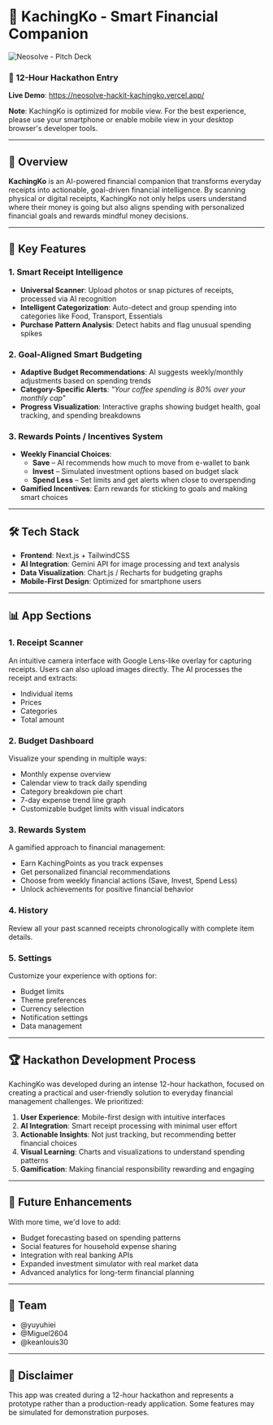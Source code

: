 # 💸 KachingKo - Smart Financial Companion

![Neosolve - Pitch Deck](https://github.com/user-attachments/assets/31fa99ee-1d8b-4311-af86-5c32cd5c6635)

### 🚀 12-Hour Hackathon Entry

**Live Demo**: https://neosolve-hackit-kachingko.vercel.app/

**Note**: KachingKo is optimized for mobile view. For the best experience, please use your smartphone or enable mobile view in your desktop browser's developer tools.

---

## 📱 Overview

**KachingKo** is an AI-powered financial companion that transforms everyday receipts into actionable, goal-driven financial intelligence. By scanning physical or digital receipts, KachingKo not only helps users understand where their money is going but also aligns spending with personalized financial goals and rewards mindful money decisions.

---

## 🌟 Key Features

### 1. Smart Receipt Intelligence
- **Universal Scanner**: Upload photos or snap pictures of receipts, processed via AI recognition  
- **Intelligent Categorization**: Auto-detect and group spending into categories like Food, Transport, Essentials  
- **Purchase Pattern Analysis**: Detect habits and flag unusual spending spikes  

### 2. Goal-Aligned Smart Budgeting
- **Adaptive Budget Recommendations**: AI suggests weekly/monthly adjustments based on spending trends  
- **Category-Specific Alerts**: _"Your coffee spending is 80% over your monthly cap"_  
- **Progress Visualization**: Interactive graphs showing budget health, goal tracking, and spending breakdowns  

### 3. Rewards Points / Incentives System
- **Weekly Financial Choices**:
  - **Save** – AI recommends how much to move from e-wallet to bank  
  - **Invest** – Simulated investment options based on budget slack  
  - **Spend Less** – Set limits and get alerts when close to overspending  
- **Gamified Incentives**: Earn rewards for sticking to goals and making smart choices  

---

## 🛠️ Tech Stack

- **Frontend**: Next.js + TailwindCSS  
- **AI Integration**: Gemini API for image processing and text analysis  
- **Data Visualization**: Chart.js / Recharts for budgeting graphs  
- **Mobile-First Design**: Optimized for smartphone users  

---

## 📊 App Sections

### 1. Receipt Scanner
An intuitive camera interface with Google Lens-like overlay for capturing receipts. Users can also upload images directly. The AI processes the receipt and extracts:
- Individual items  
- Prices  
- Categories  
- Total amount  

### 2. Budget Dashboard
Visualize your spending in multiple ways:
- Monthly expense overview  
- Calendar view to track daily spending  
- Category breakdown pie chart  
- 7-day expense trend line graph  
- Customizable budget limits with visual indicators  

### 3. Rewards System
A gamified approach to financial management:
- Earn KachingPoints as you track expenses  
- Get personalized financial recommendations  
- Choose from weekly financial actions (Save, Invest, Spend Less)  
- Unlock achievements for positive financial behavior  

### 4. History
Review all your past scanned receipts chronologically with complete item details.

### 5. Settings
Customize your experience with options for:
- Budget limits  
- Theme preferences  
- Currency selection  
- Notification settings  
- Data management  

---

## 🏆 Hackathon Development Process

KachingKo was developed during an intense 12-hour hackathon, focused on creating a practical and user-friendly solution to everyday financial management challenges. We prioritized:

1. **User Experience**: Mobile-first design with intuitive interfaces  
2. **AI Integration**: Smart receipt processing with minimal user effort  
3. **Actionable Insights**: Not just tracking, but recommending better financial choices  
4. **Visual Learning**: Charts and visualizations to understand spending patterns  
5. **Gamification**: Making financial responsibility rewarding and engaging  

---

## 🚀 Future Enhancements

With more time, we'd love to add:

- Budget forecasting based on spending patterns  
- Social features for household expense sharing  
- Integration with real banking APIs  
- Expanded investment simulator with real market data  
- Advanced analytics for long-term financial planning  

---

## 👥 Team

- @yuyuhiei
- @Miguel2604
- @keanlouis30

---

## 📝 Disclaimer

This app was created during a 12-hour hackathon and represents a prototype rather than a production-ready application. Some features may be simulated for demonstration purposes.
